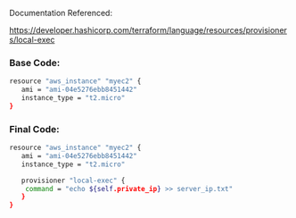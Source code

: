 Documentation Referenced:

https://developer.hashicorp.com/terraform/language/resources/provisioners/local-exec

### Base Code:
```sh
resource "aws_instance" "myec2" {
   ami = "ami-04e5276ebb8451442"
   instance_type = "t2.micro"
}
```

### Final Code:

```sh
resource "aws_instance" "myec2" {
   ami = "ami-04e5276ebb8451442"
   instance_type = "t2.micro"

   provisioner "local-exec" {
    command = "echo ${self.private_ip} >> server_ip.txt"
   }
}
```